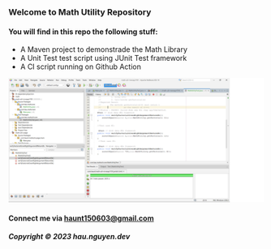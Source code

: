 ### Welcome to Math Utility Repository

#### You will find in this repo the following stuff:

- A Maven project to demonstrade the Math Library
- A Unit Test test script using JUnit Test framework
- A CI script running on Github Action

![Test script with JUnit](https://github.com/haunguyendev/math-util-mvn-sap1701/blob/main/screenshot/test-script%20with%20jUnit.png)

#### Connect me via haunt150603@gmail.com

##### Copyright &#169; 2023 hau.nguyen.dev
